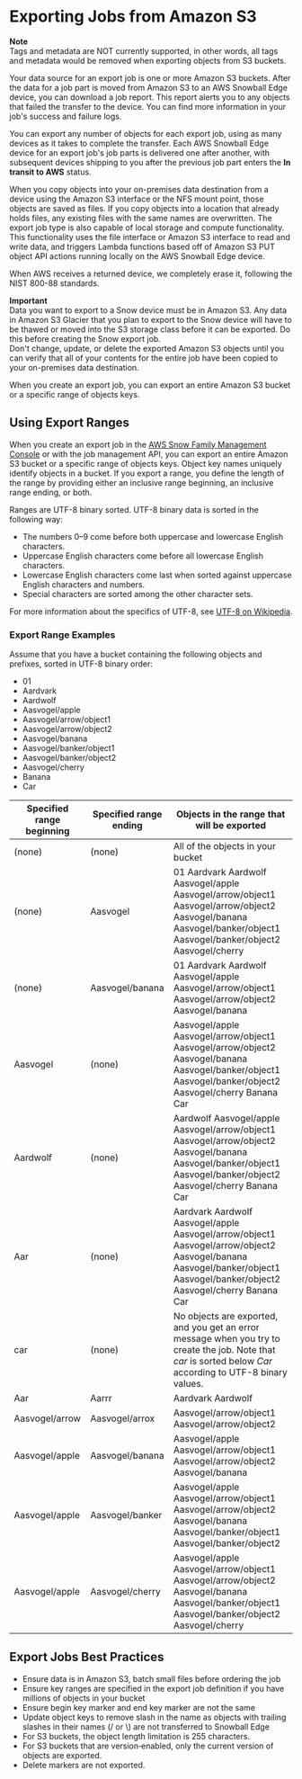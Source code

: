# Exporting Jobs from Amazon S3<a name="exporttype"></a>

**Note**  
Tags and metadata are NOT currently supported, in other words, all tags and metadata would be removed when exporting objects from S3 buckets\.

Your data source for an export job is one or more Amazon S3 buckets\. After the data for a job part is moved from Amazon S3 to an AWS Snowball Edge device, you can download a job report\. This report alerts you to any objects that failed the transfer to the device\. You can find more information in your job's success and failure logs\.

You can export any number of objects for each export job, using as many devices as it takes to complete the transfer\. Each AWS Snowball Edge device for an export job's job parts is delivered one after another, with subsequent devices shipping to you after the previous job part enters the **In transit to AWS** status\.

When you copy objects into your on\-premises data destination from a device using the Amazon S3 interface or the NFS mount point, those objects are saved as files\. If you copy objects into a location that already holds files, any existing files with the same names are overwritten\. The export job type is also capable of local storage and compute functionality\. This functionality uses the file interface or Amazon S3 interface to read and write data, and triggers Lambda functions based off of Amazon S3 PUT object API actions running locally on the AWS Snowball Edge device\.

When AWS receives a returned device, we completely erase it, following the NIST 800\-88 standards\.

**Important**  
Data you want to export to a Snow device must be in Amazon S3\. Any data in Amazon S3 Glacier that you plan to export to the Snow device will have to be thawed or moved into the S3 storage class before it can be exported\. Do this before creating the Snow export job\.  
Don't change, update, or delete the exported Amazon S3 objects until you can verify that all of your contents for the entire job have been copied to your on\-premises data destination\.

When you create an export job, you can export an entire Amazon S3 bucket or a specific range of objects keys\.

## Using Export Ranges<a name="ranges"></a>

When you create an export job in the [AWS Snow Family Management Console](https://console.aws.amazon.com/snowfamily/home) or with the job management API, you can export an entire Amazon S3 bucket or a specific range of objects keys\. Object key names uniquely identify objects in a bucket\. If you export a range, you define the length of the range by providing either an inclusive range beginning, an inclusive range ending, or both\. 

Ranges are UTF\-8 binary sorted\. UTF\-8 binary data is sorted in the following way:
+ The numbers 0–9 come before both uppercase and lowercase English characters\.
+ Uppercase English characters come before all lowercase English characters\.
+ Lowercase English characters come last when sorted against uppercase English characters and numbers\.
+ Special characters are sorted among the other character sets\.

For more information about the specifics of UTF\-8, see [UTF\-8 on Wikipedia](https://en.wikipedia.org/wiki/UTF-8)\.

### Export Range Examples<a name="range-examples"></a>

Assume that you have a bucket containing the following objects and prefixes, sorted in UTF\-8 binary order:
+ 01
+ Aardvark
+ Aardwolf
+ Aasvogel/apple
+ Aasvogel/arrow/object1
+ Aasvogel/arrow/object2
+ Aasvogel/banana
+ Aasvogel/banker/object1
+ Aasvogel/banker/object2
+ Aasvogel/cherry
+ Banana
+ Car


| Specified range beginning | Specified range ending | Objects in the range that will be exported | 
| --- | --- | --- | 
| \(none\) | \(none\) | All of the objects in your bucket | 
| \(none\) | Aasvogel |  01 Aardvark Aardwolf Aasvogel/apple Aasvogel/arrow/object1 Aasvogel/arrow/object2 Aasvogel/banana Aasvogel/banker/object1 Aasvogel/banker/object2 Aasvogel/cherry  | 
| \(none\) | Aasvogel/banana |  01 Aardvark Aardwolf Aasvogel/apple Aasvogel/arrow/object1 Aasvogel/arrow/object2 Aasvogel/banana | 
| Aasvogel | \(none\) |  Aasvogel/apple Aasvogel/arrow/object1 Aasvogel/arrow/object2 Aasvogel/banana Aasvogel/banker/object1 Aasvogel/banker/object2 Aasvogel/cherry Banana Car | 
| Aardwolf | \(none\) | Aardwolf Aasvogel/apple Aasvogel/arrow/object1 Aasvogel/arrow/object2 Aasvogel/banana Aasvogel/banker/object1 Aasvogel/banker/object2 Aasvogel/cherry Banana Car | 
| Aar | \(none\) | Aardvark Aardwolf Aasvogel/apple Aasvogel/arrow/object1 Aasvogel/arrow/object2 Aasvogel/banana Aasvogel/banker/object1 Aasvogel/banker/object2 Aasvogel/cherry Banana Car | 
| car | \(none\) | No objects are exported, and you get an error message when you try to create the job\. Note that *car* is sorted below *Car* according to UTF\-8 binary values\. | 
| Aar | Aarrr | Aardvark Aardwolf | 
|  Aasvogel/arrow  | Aasvogel/arrox |  Aasvogel/arrow/object1 Aasvogel/arrow/object2  | 
| Aasvogel/apple | Aasvogel/banana |  Aasvogel/apple Aasvogel/arrow/object1 Aasvogel/arrow/object2 Aasvogel/banana  | 
| Aasvogel/apple | Aasvogel/banker |  Aasvogel/apple Aasvogel/arrow/object1 Aasvogel/arrow/object2 Aasvogel/banana Aasvogel/banker/object1 Aasvogel/banker/object2  | 
| Aasvogel/apple | Aasvogel/cherry |  Aasvogel/apple Aasvogel/arrow/object1 Aasvogel/arrow/object2 Aasvogel/banana Aasvogel/banker/object1 Aasvogel/banker/object2 Aasvogel/cherry  | 

## Export Jobs Best Practices<a name="export-jobs-best-practices"></a>
+ Ensure data is in Amazon S3, batch small files before ordering the job
+ Ensure key ranges are specified in the export job definition if you have millions of objects in your bucket
+ Ensure begin key marker and end key marker are not the same
+ Update object keys to remove slash in the name as objects with trailing slashes in their names \(/ or \\\) are not transferred to Snowball Edge
+ For S3 buckets, the object length limitation is 255 characters\.
+ For S3 buckets that are version‐enabled, only the current version of objects are exported\.
+ Delete markers are not exported\.